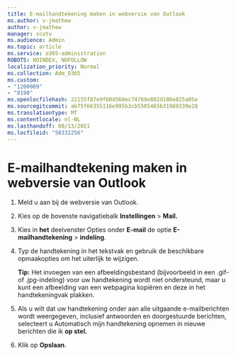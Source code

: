 ```yaml
---
title: E-mailhandtekening maken in webversie van Outlook
ms.author: v-jmathew
author: v-jmathew
manager: scotv
ms.audience: Admin
ms.topic: article
ms.service: o365-administration
ROBOTS: NOINDEX, NOFOLLOW
localization_priority: Normal
ms.collection: Adm_O365
ms.custom:
- "1200009"
- "8198"
ms.openlocfilehash: 22155f87e9f604560ec74769e882d186e825a05e
ms.sourcegitcommit: ab75f66355116e995b3cb5505465b31989339e28
ms.translationtype: MT
ms.contentlocale: nl-NL
ms.lasthandoff: 08/13/2021
ms.locfileid: "58332256"
---
```

# <a name="create-email-signature-in-outlook-on-the-web"></a>E-mailhandtekening maken in webversie van Outlook

1. Meld u aan bij de webversie van Outlook.
2. Kies op de bovenste navigatiebalk **Instellingen**  >  **Mail.**
3. Kies in **het** deelvenster Opties onder **E-mail** de optie **E-mailhandtekening**  >  **indeling**.
4. Typ de handtekening in het tekstvak en gebruik de beschikbare opmaakopties om het uiterlijk te wijzigen.

    **Tip:** Het invoegen van een afbeeldingsbestand (bijvoorbeeld in een .gif- of .jpg-indeling) voor uw handtekening wordt niet ondersteund, maar u kunt een afbeelding van een webpagina kopiëren en deze in het handtekeningvak plakken.

5. Als u wilt dat uw handtekening onder aan alle uitgaande e-mailberichten wordt weergegeven, inclusief antwoorden en doorgestuurde berichten, selecteert u Automatisch mijn handtekening opnemen in nieuwe berichten die ik **op stel.**
6. Klik op **Opslaan**.
